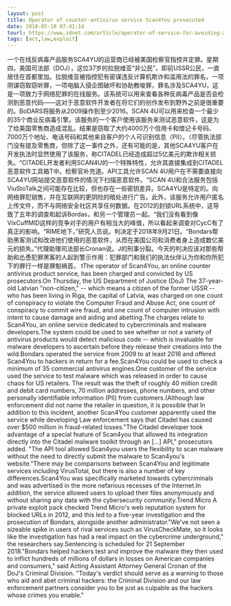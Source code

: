 ```yaml
---
layout: post
title: Operator of counter-antivirus service Scan4You prosecuted
date: 2018-05-18 07:41:14
tourl: https://www.zdnet.com/article/operator-of-service-for-avoiding-antivirus-products-scan4you-prosecuted/
tags: [act,law,exploit]
---
```

一个在线反病毒产品服务SCA4YU的运营商已经被美国检察官指控并定罪。星期四，美国司法部（DOJ），这位37岁的拉脱维亚“非公民”，即前USSR公民，一直居住在首都里加。拉脱维亚被指控犯有密谋违反计算机欺诈和滥用法的罪名，一项阴谋窃取窃听罪，一项电脑入侵企图破坏和协助教唆罪，罪名涉及SCA4YU，这是一项致力于网络犯罪的在线服务。该系统可以用来查看各种反病毒产品是否会检测到恶意代码——这对于恶意软件开发者在将它们的创作发布到野外之前是很重要的。BoDARS将服务从2009操作到至少2016。SCAN 4U可以用来检查一个最少的35个商业反病毒引擎。该服务的一个客户使用该服务来测试恶意软件，这是为了给美国零售商造成混乱。结果是窃取了大约4000万个信用卡和借记卡号码、7000万个地址、电话号码和其他来自客户的个人可识别信息（PII）。（尽管执法部门没有提及零售商，但除了这一事件之外，还有可能的是，其他SCA4YU客户在开发执法时显然使用了该服务，称CITADEL已经造成超过5亿美元的欺诈相关损失。“CITADEL开发者利用SCAN4U的一个特殊特性，允许其直接集成到CITADEL恶意软件工具箱T中。检察官补充道。API工具允许SCAN 4U用户在不需要直接向SCA4YU网站提交恶意软件的情况下扫描恶意软件。“SCAN 4U和合法服务包括ViuStoTalk之间可能存在比较，但也存在一些密钥差异。SCA4YU是特定的。向网络罪犯销售，并在互联网的更阴险的暗处进行广告。此外，该服务允许用户匿名上传文件，而不与网络安全社区共享任何数据。在2012的封锁URL系统中，这导致了五年的调查和起诉Bordas，和另一个管理员一起。“我们没有看到像VixCuffMID这样的竞争对手的用户有相当大的峰值，所以看起来调查对CycC有了真正的影响。“RIME地下，”研究人员说。判决定于2018年9月21日。“Bondars帮助黑客测试和改进他们使用的恶意软件，从而在美国公司和消费者身上造成数亿美元的损失。”代理助理司法部长Cronan说。J的刑事分裂。今天的判决应该对那些帮助和怂恿犯罪黑客的人起到警示作用：犯罪部门和我们的执法伙伴认为你和你所犯下的罪行一样是罪魁祸首。
tThe operator of Scan4You, an online counter antivirus product service, has been charged and convicted by US prosecutors.On Thursday, the US Department of Justice (DoJ) The 37-year-old Latvian "non-citizen," -- which means a citizen of the former USSR -- who has been living in Riga, the capital of Latvia, was charged on one count of conspiracy to violate the Computer Fraud and Abuse Act, one count of conspiracy to commit wire fraud, and one count of computer intrusion with intent to cause damage and aiding and abetting.The charges relate to Scan4You, an online service dedicated to cybercriminals and malware developers.The system could be used to see whether or not a variety of antivirus products would detect malicious code -- which is invaluable for malware developers to ascertain before they release their creations into the wild.Bondars operated the service from 2009 to at least 2016 and offered Scan4You to hackers in return for a fee.Scan4You could be used to check a minimum of 35 commercial antivirus engines.One customer of the service used the service to test malware which was released in order to cause chaos for US retailers. The result was the theft of roughly 40 million credit and debit card numbers, 70 million addresses, phone numbers, and other personally identifiable information (PII) from customers.(Although law enforcement did not name the retailer in question, it is possible that In addition to this incident, another Scan4You customer apparently used the service while developing Law enforcement says that Citadel has caused over $500 million in fraud-related losses."The Citadel developer took advantage of a special feature of Scan4you that allowed its integration directly into the Citadel malware toolkit through an [...] API," prosecutors added. "The API tool allowed Scan4you users the flexibility to scan malware without the need to directly submit the malware to Scan4you's website."There may be comparisons between Scan4You and legitimate services including VirusTotal, but there is also a number of key differences.Scan4You was specifically marketed towards cybercriminals and was advertised in the more nefarious recesses of the Internet.In addition, the service allowed users to upload their files anonymously and without sharing any data with the cybersecurity community.Trend Micro A private exploit pack checked Trend Micro's web reputation system for blocked URLs in 2012, and this led to a five-year investigation and the prosecution of Bondars, alongside another administrator."We've not seen a sizeable spike in users of rival services such as VirusCheckMate, so it looks like the investigation has had a real impact on the cybercrime underground," the researchers say.Sentencing is scheduled for 21 September 2018."Bondars helped hackers test and improve the malware they then used to inflict hundreds of millions of dollars in losses on American companies and consumers," said Acting Assistant Attorney General Cronan of the DoJ's Criminal Division. "Today's verdict should serve as a warning to those who aid and abet criminal hackers: the Criminal Division and our law enforcement partners consider you to be just as culpable as the hackers whose crimes you enable."